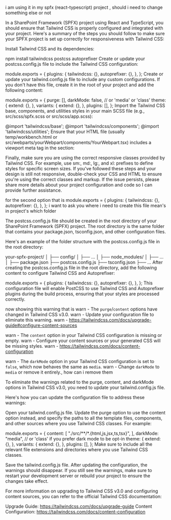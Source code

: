 i am using it in my spfx (react-typescript) project  , should i need to change something else or not

In a SharePoint Framework (SPFX) project using React and TypeScript, you should ensure that Tailwind CSS is properly configured and integrated with your project. Here's a summary of the steps you should follow to make sure your SPFX project is set up correctly for responsiveness with Tailwind CSS:

Install Tailwind CSS and its dependencies:

npm install tailwindcss postcss autoprefixer
Create or update your postcss.config.js file to include the Tailwind CSS configuration:

module.exports = {
  plugins: {
    tailwindcss: {},
    autoprefixer: {},
  },
};
Create or update your tailwind.config.js file to include any custom configurations. If you don't have this file, create it in the root of your project and add the following content:

module.exports = {
  purge: [],
  darkMode: false, // or 'media' or 'class'
  theme: {
    extend: {},
  },
  variants: {
    extend: {},
  },
  plugins: [],
};
Import the Tailwind CSS base, components, and utilities styles in your main SCSS file (e.g., src/scss/spfx.scss or src/scss/app.scss):

@import 'tailwindcss/base';
@import 'tailwindcss/components';
@import 'tailwindcss/utilities';
Ensure that your HTML file (usually temp/workbench.html or src/webparts/yourWebpart/components/YourWebpart.tsx) includes a viewport meta tag in the <head> section:

<meta name="viewport" content="width=device-width, initial-scale=1" />
Finally, make sure you are using the correct responsive classes provided by Tailwind CSS. For example, use sm:, md:, lg:, and xl: prefixes to define styles for specific screen sizes.
If you've followed these steps and your design is still not responsive, double-check your CSS and HTML to ensure you're using the correct classes and markup. If the issue persists, please share more details about your project configuration and code so I can provide further assistance.


for the second option that is module.exports = {
  plugins: {
    tailwindcss: {},
    autoprefixer: {},
  },
};
i want to ask you where i need to create this file mean's in project's which folder

The postcss.config.js file should be created in the root directory of your SharePoint Framework (SPFX) project. The root directory is the same folder that contains your package.json, tsconfig.json, and other configuration files.

Here's an example of the folder structure with the postcss.config.js file in the root directory:


your-spfx-project/
│
├── config/
│   ├── ...
│
├── node_modules/
│   ├── ...
│
├── package.json
├── postcss.config.js
├── tsconfig.json
├── ...
After creating the postcss.config.js file in the root directory, add the following content to configure Tailwind CSS and Autoprefixer:


module.exports = {
  plugins: {
    tailwindcss: {},
    autoprefixer: {},
  },
};
This configuration file will enable PostCSS to use Tailwind CSS and Autoprefixer plugins during the build process, ensuring that your styles are processed correctly.

now showing this warning that is warn - The `purge`/`content` options have changed in Tailwind CSS v3.0.
warn - Update your configuration file to eliminate this warning.
warn - https://tailwindcss.com/docs/upgrade-guide#configure-content-sources

warn - The `content` option in your Tailwind CSS configuration is missing or empty.
warn - Configure your content sources or your generated CSS will be missing styles.
warn - https://tailwindcss.com/docs/content-configuration

warn - The `darkMode` option in your Tailwind CSS configuration is set to `false`, which now behaves the same as `media`.
warn - Change `darkMode` to `media` or remove it entirely., how can i remove them

To eliminate the warnings related to the purge, content, and darkMode options in Tailwind CSS v3.0, you need to update your tailwind.config.js file.

Here's how you can update the configuration file to address these warnings:

Open your tailwind.config.js file.
Update the purge option to use the content option instead, and specify the paths to all the template files, components, and other sources where you use Tailwind CSS classes. For example:

module.exports = {
  content: [
    "./src/**/*.{html,js,jsx,ts,tsx}",
  ],
  darkMode: "media", // or 'class' if you prefer dark mode to be opt-in
  theme: {
    extend: {},
  },
  variants: {
    extend: {},
  },
  plugins: [],
};
Make sure to include all the relevant file extensions and directories where you use Tailwind CSS classes.

Save the tailwind.config.js file.
After updating the configuration, the warnings should disappear. If you still see the warnings, make sure to restart your development server or rebuild your project to ensure the changes take effect.

For more information on upgrading to Tailwind CSS v3.0 and configuring content sources, you can refer to the official Tailwind CSS documentation:

Upgrade Guide: https://tailwindcss.com/docs/upgrade-guide
Content Configuration: https://tailwindcss.com/docs/content-configuration
